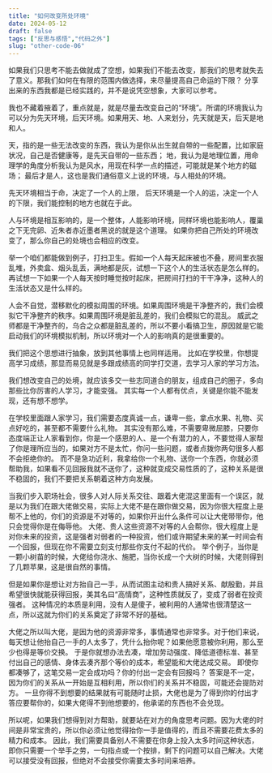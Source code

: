 ```yaml
---
title: "如何改变所处环境"
date: 2024-05-12
draft: false
tags: ["反思与感悟","代码之外"]
slug: "other-code-06"
---
```


如果我们只思考不能去做就成了空想，如果我们不能去改变，那我们的思考就失去了意义。那我们如何在有限的范围内做选择，来尽量提高自己命运的下限？
分享出来的东西我都是已经实践的，并不是说凭空想象，大家可以参考。

我也不藏着掖着了，重点就是，就是尽量去改变自己的“环境”。所谓的环境我认为可以分为先天环境，后天环境。如果用天、地、人来划分，先天就是天，后天是地和人。

天，指的是一些无法改变的东西，我认为是你从出生就自带的一些配置，比如家庭状况，自己是否健康等，是先天自带的一些东西；
地，我认为是地理位置，用命理学的角度分析我认为是风水，用现在科学一点的描述，可能就是某个地方的磁场；
最后才是人，这也是我们通俗意义上说的环境，与人相处的环境。

先天环境相当于命，决定了一个人的上限， 后天环境是一个人的运，决定一个人的下限，我们能控制的地方也就在于此。

人与环境是相互影响的，是一个整体，人能影响环境，同样环境也能影响人，覆巢之下无完卵、近朱者赤近墨者黑说的就是这个道理。
如果你把自己所处的环境改变了，那么你自己的处境也会相应的改变。

举一个咱们都能做到例子，打扫卫生。假如一个人每天起床被也不叠，房间里衣服乱堆，外卖盒、烟头乱丢，满地都是灰，试想一下这个人的生活状态是怎么样的。
再试想一下如果一个人每天按时睡觉按时起床，把房间打扫的干干净净，这种人的生活状态又是什么样的。

人会不自觉，潜移默化的模拟周围的环境。如果周围环境是干净整齐的，我们会模拟它干净整齐的秩序。如果周围环境是脏乱差的，我们会模拟它的混乱。
威武之师都是干净整齐的，乌合之众都是脏乱差的，所以不要小看搞卫生，原因就是它能启动我们的环境模拟机制，所以环境对一个人的影响真的是很重要的。

我们把这个思想进行抽象，放到其他事情上也同样适用。
比如在学校里，你想提高学习成绩，那显而易见就是多跟成绩高的同学打交道，去学习人家的学习方法。

我们想改变自己的处境，就应该多交一些志同道合的朋友，组成自己的圈子，多向那些比你厉害的人学习，才能变强。
其实每一个人都有优点，关键是你能不能发现，还有想不想学。

在学校里面跟人家学习，我们需要态度真诚一点，谦卑一些，拿点水果、礼物、买点好吃的，甚至都不需要什么礼物。
其实没有那么难，不需要卑微屈膝，只要你态度端正让人家看到你，你是一个感恩的人、是一个有潜力的人，不要觉得人家帮了你是理所应当的，如果对方不是太忙，你问一些问题，或者点拨你两句很多人都不会拒绝你的。
而不是急功近利，我拿给你一个礼物、送你一个东西，你就必须帮助我，如果看不见回报我就不送你了，这种就变成交易性质的了，这种关系是很不稳固的，我们不要把关系朝着这种方向发展。

当我们步入职场社会，很多人对人际关系交往、跟着大佬混这里面有一个误区，就是以为我们在跟大佬做交易，实际上大佬不是在跟你做交易，因为你很大程度上是帮不上他的，你们的资源是不对等的，如果你开出什么条件可以让大佬带带你，他只会觉得你是在侮辱他。
大佬、贵人这些资源不对等的人会帮你，很大程度上是对你未来的投资，这是强者对弱者的一种投资，他们或许期望未来的某一时间会有一个回报，但现在你不需要立刻支付那些你支付不起的代价。
举个例子，当你是一颗小树苗的时候，大佬给你浇水、施肥，当你长成一个大树的时候，大佬则得到了几颗苹果，这是很自然的事情。

但是如果你是想让对方抬自己一手，从而试图主动和贵人搞好关系、献殷勤，并且希望很快就能获得回报，美其名曰“高情商”，这种性质就反了，变成了弱者在投资强者。
这种情况的本质是利用，没有人是傻子，被利用的人通常也很清楚这一点，所以这就为你们的关系奠定了非常不好的基础。

大佬之所以叫大佬，是因为他的资源非常多，事情通常也非常多。对于他们来说，每天想让他抬自己一手的人太多了，凭什么抬你呢？如果他愿意被你利用，那么至少也得是等价交换。
于是你就想办法去凑，增加劳动强度、降低道德标准、甚至付出自己的感情、身体去凑齐那个等价的成本，希望能和大佬达成交易。
即使你都凑够了，这笔交易一定会成功吗？你的付出一定会有回报吗？
答案是不一定，因为你们的关系从一开始是互相利用，所以你们的关系并不稳固，可能还会提防对方。
一旦你得不到想要的结果就有可能随时止损，大佬也是为了得到你的付出才答应要帮你的，如果大佬得不到他想要的，他承诺的东西也不会兑现。

所以呢，如果我们想得到对方帮助，就要站在对方的角度思考问题。因为大佬的时间是非常宝贵的，所以你必须让他觉得抬你一手是值得的，而且不需要花费太多的精力和成本。
因此，我们需要具备别人不需要在你身上投入太多时间这种状态，即你只需要一个举手之劳，一句指点或一个按排，剩下的问题可以自己解决。大佬可以接受没有回报，但绝对不会接受你需要太多时间来培养。
